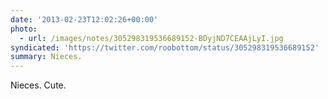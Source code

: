 ```yaml
---
date: '2013-02-23T12:02:26+00:00'
photo:
  - url: /images/notes/305298319536689152-BDyjND7CEAAjLyI.jpg
syndicated: 'https://twitter.com/roobottom/status/305298319536689152'
summary: Nieces.
---
```

Nieces. Cute. 
